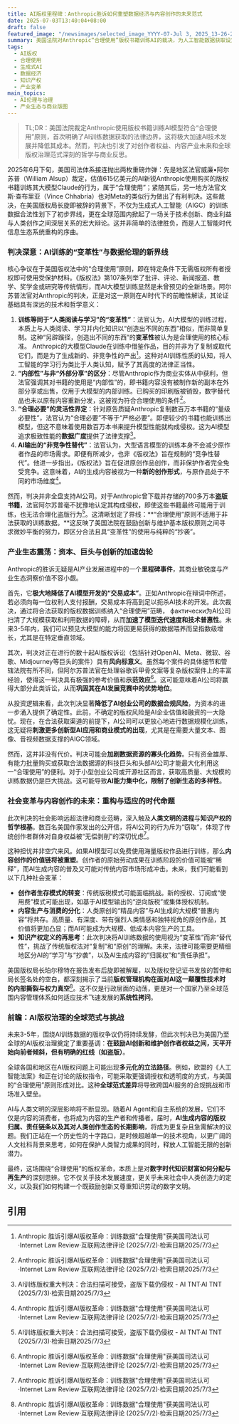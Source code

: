 ```yaml
---
title: AI版权里程碑：Anthropic胜诉如何重塑数据经济与内容创作的未来范式
date: 2025-07-03T13:40:04+08:00
draft: false
featured_image: "/newsimages/selected_image_YYYY-07-Jul 3, 2025_13-26-26-252.jpg"
summary: 美国法院对Anthropic“合理使用”版权书籍训练AI的裁决，为人工智能数据获取设定了重要法律先例，大幅降低了AI开发成本并加速行业发展。然而，这一判决在解决版权纠纷的同时，也引发了对创作者权益、内容产业未来变革及全球AI版权治理范式的深刻思考，预示着技术、商业、社会与法律的复杂博弈将持续重塑信息生态。
tags: 
  - AI版权
  - 合理使用
  - 生成式AI
  - 数据经济
  - 知识产权
  - 产业变革
main_topics: 
  - AI伦理与治理
  - 产业生态与商业版图
---
```


> TL;DR：美国法院裁定Anthropic使用版权书籍训练AI模型符合“合理使用”原则，首次明确了AI训练数据获取的法律边界，这将极大加速AI技术发展并降低其成本。然而，判决也引发了对创作者权益、内容产业未来和全球版权治理范式深刻的哲学与商业反思。

2025年6月下旬，美国司法体系接连抛出两枚重磅炸弹：先是地区法官威廉•阿尔苏普（William Alsup）裁定，估值615亿美元的AI新锐Anthropic使用购买的版权书籍训练其大模型Claude的行为，属于“合理使用”；紧随其后，另一地方法官文斯·查布里亚（Vince Chhabria）也对Meta的类似行为做出了有利判决。这些裁决，在美国版权局长旋即被辞的背景下，不仅为生成式人工智能（AIGC）的训练数据合法性划下了初步界线，更在全球范围内掀起了一场关于技术创新、商业利益与人类创作之间深层关系的宏大辩论。这并非简单的法律胜负，而是人工智能时代信息生态系统重构的序曲。

### 判决深意：AI训练的“变革性”与数据伦理的新界线

核心争议在于美国版权法中的“合理使用”原则，即在特定条件下无需版权所有者授权即可使用受保护材料。《版权法》第107条列举了批评、评论、新闻报道、教学、奖学金或研究等传统情形，而AI大模型训练显然是未曾预见的全新场景。阿尔苏普法官对Anthropic的判决，正是对这一原则在AI时代下的前瞻性解读，其论证基础具有深远的技术和哲学意义：

1.  **训练等同于“人类阅读与学习”的“变革性”**：法官认为，AI大模型的训练过程，本质上与人类阅读、学习并内化知识以“创造出不同的东西”相似，而非简单复制。这种“另辟蹊径，创造出不同的东西”的**变革性**被认为是合理使用的核心标准。 Anthropic的大模型Claude在训练中借鉴作品，目的并非为了复制或取代它们，而是为了生成新的、非竞争性的产出[^1]。这种对AI训练性质的认知，将人工智能的学习行为类比于人类认知，赋予了其高度的法律正当性。
2.  **“内部性”与非“外部分享”的区分**：尽管Anthropic作为商业实体从中获利，但法官强调其对书籍的使用是“内部性”的，即书籍内容没有被制作新的副本在外部分享或出售，仅用于大模型的内部训练。已购买的印刷版被销毁，数字替代品也未以原有内容重新分发，这被视为符合合理使用的条件[^1]。
3.  **“合理必要”的灵活性界定**：针对原告质疑Anthropic复制数百万本书籍的“量级必要性”，法官认为“合理必要”不等于“严格必要”。即便较少的书籍也能训练出模型，但这不意味着使用数百万本书来提升模型性能就构成侵权。这为AI模型追求极致性能的**数据广度**提供了法律支撑[^5]。
4.  **AI输出的“非竞争性替代”**：法官认为，大型语言模型的训练本身不会减少原作者作品的市场需求。即便有所减少，也非《版权法》旨在规制的“竞争性替代”。他进一步指出，《版权法》旨在促进原创作品创作，而非保护作者完全免受竞争。这意味着，AI的生成内容被视为一种**新的创作形式**，与原作品处于不同的市场维度[^1]。

然而，判决并非全盘支持AI公司。对于Anthropic曾下载并存储的700多万本**盗版书籍**，法官阿尔苏普毫不犹豫地认定其构成侵权，即使这些书籍最终可能用于训练，也无法合理化盗版行为[^5]。这清晰划定了界线：**“合理使用”原则不适用于非法获取的训练数据。**这反映了美国法院在鼓励创新与维护基本版权原则之间寻求微妙平衡的努力，即区分合法且具“变革性”的使用与纯粹的“抄袭”。

### 产业生态震荡：资本、巨头与创新的加速齿轮

Anthropic的胜诉无疑是AI产业发展进程中的一个**里程碑事件**，其商业敏锐度与产业生态洞察价值不容小觑。

首先，它**极大地降低了AI模型开发的“交易成本”**。正如Anthropic在辩词中所述，若必须向每一位权利人支付报酬，交易成本将高到足以扼杀AI技术的开发。此次裁决，通过将合法获取的版权数据训练纳入“合理使用”范畴， фактически为AI公司扫清了大规模获取和利用数据的障碍，从而**加速了模型迭代速度和技术普惠性**。未来3-5年内，我们可以预见大模型的能力将因更易获得的数据喂养而呈指数级增长，尤其是在特定垂直领域。

其次，判决对正在进行的数十起AI版权诉讼（包括针对OpenAI、Meta、微软、谷歌、Midjourney等巨头的案件）具有**风向标意义**。虽然每个案件的具体细节和管辖法院有所不同，但阿尔苏普法官在处理谷歌诉甲骨文案等复杂版权案件上的丰富经验，使得这一判决具有极强的参考价值和**示范效应**[^1]。这可能意味着AI公司将赢得大部分此类诉讼，从而**巩固其在AI发展竞赛中的优势地位**。

从投资逻辑来看，此次判决显著**降低了AI创业公司的数据合规风险**，为资本的进一步涌入提供了确定性。此前，不确定的版权风险是AI企业估值和融资的一大隐忧。现在，在合法获取渠道的前提下，AI公司可以更放心地进行数据规模化训练，这无疑将**刺激更多创新型AI应用和商业模式的出现**，尤其是在需要大量文本、图像、音视频数据支撑的AIGC领域。

然而，这并非没有代价。判决可能会**加剧数据资源的寡头化趋势**。只有资金雄厚、有能力批量购买或获取合法数据源的科技巨头和头部AI公司才能最大化利用这一“合理使用”的便利。对于小型创业公司或开源社区而言，获取高质量、大规模的训练数据仍是巨大挑战。这可能导致**AI能力集中化，限制了创新生态的多样性**。

### 社会变革与内容创作的未来：重构与适应的时代命题

此次判决的社会影响远超法律和商业范畴，深入触及**人类文明的进程**与**知识产权的哲学根基**。数百名美国作家发出的公开信，将AI公司的行为斥为“窃取”，体现了传统创作者群体对自身权益被“无偿剥削”的深切忧虑[^1]。

这种担忧并非空穴来风。如果AI模型可以免费使用海量版权作品进行训练，那么**内容创作的价值链将被重塑**。创作者的原始劳动成果在训练阶段的价值可能被“稀释”，而AI生成内容的普及又可能对传统内容市场形成冲击。未来，我们可能看到以下几种社会变革：

*   **创作者生存模式的转变**：传统版税模式可能面临挑战。新的授权、订阅或“使用费”模式可能出现，如基于AI模型输出的“逆向版税”或集体授权机制。
*   **内容生产与消费的分化**：人类原创的“精品内容”与AI生成的大规模“普惠内容”将共存。高质量、有深度、带有强烈人类情感和独特视角的原创作品，其价值将更加凸显；而AI可能成为大规模、低成本内容生产的工具。
*   **知识产权定义的再思考**：此次判决将AI训练数据的使用视为“变革性”而非“替代性”，挑战了传统版权法对“复制”和“原创”的理解。未来，法律可能需要更精细地区分AI的“学习”与“抄袭”，以及AI生成内容的“归属权”和“责任承担”。

美国版权局长珀尔穆特在报告发布后旋即被解雇，以及版权登记证书发放的暂停和局长签名处的空白，都深刻揭示了当前**版权管理机构在面对AI这一颠覆性技术时的内部撕裂与权力真空**[^1]。这不仅是行政层面的动荡，更是对一个国家乃至全球范围内容管理体系如何适应技术飞速发展的**系统性拷问**。

### 前瞻：AI版权治理的全球范式与挑战

未来3-5年，围绕AI训练数据的版权争议仍将持续发酵，但此次判决已为美国乃至全球的AI版权治理奠定了重要基调：**在鼓励AI创新和维护创作者权益之间，天平开始向前者倾斜，但有明确的红线（如盗版）**。

全球各国和地区在AI版权问题上可能出现**多元化的立法路径**。例如，欧盟的《人工智能法案》和正在讨论的版权指令，可能采取更强调授权和透明度的方式，与美国的“合理使用”原则形成对比。这种**全球范式差异**将导致跨国AI服务的合规挑战和市场准入壁垒。

AI与人类文明的深层影响将不断显现。随着AI Agent和自主系统的发展，它们不仅是内容的消费者，也将成为内容的生产者和传播者。届时，**AI生成内容的版权归属、责任链条以及其对人类创作生态的长期影响**，将成为更复杂且急需解决的议题。我们正站在一个历史性的十字路口，是时候超越单一的技术视角，以更广阔的人文社科背景来思考，如何在保护人类智力成果的同时，释放人工智能无限的创新潜力。

最终，这场围绕“合理使用”的版权革命，本质上是对**数字时代知识财富如何分配与再生产**的深刻思辨。它不仅关乎技术发展速度，更关乎未来社会中人类创造力的定义，以及我们如何构建一个既鼓励创新又尊重知识劳动的数字文明。

## 引用

[^1]: Anthropic 胜诉引爆AI版权革命：训练数据"合理使用"获美国司法认可·Internet Law Review·互联网法律评论 (2025/7/2)·检索日期2025/7/3
[^2]: “合理使用”：美国法官支持用版权书籍训练AI模型 - 新华网·新华网 (2025/7/1)·检索日期2025/7/3
[^3]: AI在版权争议中首获胜利：美法官裁定用图书训练模型不侵犯版权·新浪财经 (2025/6/25)·检索日期2025/7/3
[^4]: AI训练是否侵权？美国法院与版权局给出双重回应·西交利物浦大学知识产权法律与政策研究中心 (2025/7/3)·检索日期2025/7/3
[^5]: AI训练版权重大判决：合法扫描可接受，盗版下载仍侵权 - AI TNT·AI TNT (2025/7/3)·检索日期2025/7/3
